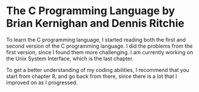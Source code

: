 # The C Programming Language by Brian Kernighan and Dennis Ritchie
To learn the C programming language, I started reading both the first and second version of the C programming language. I did the problems from the first version, since I found them more challenging. I am currently working on the Unix System Interface, which is the last chapter. 

To get a better understanding of my coding abilities, I recommend that you start from chapter 8, and go back from there, since there is a lot that I improved on as I progressed.
